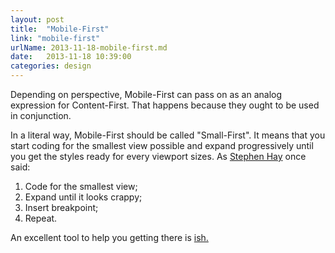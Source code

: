 ```yaml
---
layout: post
title:  "Mobile-First"
link: "mobile-first"
urlName: 2013-11-18-mobile-first.md
date:   2013-11-18 10:39:00
categories: design
---
```


Depending on perspective, Mobile-First can pass on as an analog expression for Content-First. That happens because they ought to be used in conjunction.

In a literal way, Mobile-First should be called "Small-First". It means that you start coding for the smallest view possible and expand progressively until you get the styles ready for every viewport sizes. As [Stephen Hay](https://twitter.com/stephenhay) once said:

1. Code for the smallest view;
2. Expand until it looks crappy;
3. Insert breakpoint;
4. Repeat.

An excellent tool to help you getting there is [ish.](https://github.com/bradfrost/ish.)